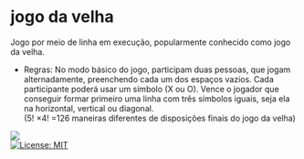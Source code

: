 # jogo da velha
Jogo por meio de linha em execução, popularmente conhecido como jogo da velha.

- Regras: No modo básico do jogo, participam duas pessoas, que jogam alternadamente, preenchendo cada um dos espaços vazios. Cada participante poderá usar um símbolo (X ou O). Vence o jogador que conseguir formar primeiro uma linha com três símbolos iguais, seja ela na horizontal, vertical ou diagonal.      
(5! ×4! =126 maneiras diferentes de disposições finais do jogo da velha)



![](https://img.shields.io/badge/c++-%2300599C.svg?style=for-the-badge&logo=c%2B%2B&logoColor=white)    
[![License: MIT](https://img.shields.io/badge/License-MIT-yellow.svg)](https://opensource.org/licenses/MIT)
